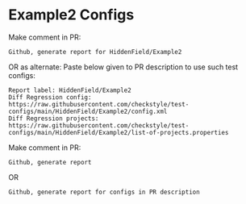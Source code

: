 # Example2 Configs
Make comment in PR:
```
Github, generate report for HiddenField/Example2
```
OR as alternate:
Paste below given to PR description to use such test configs:
```
Report label: HiddenField/Example2
Diff Regression config: https://raw.githubusercontent.com/checkstyle/test-configs/main/HiddenField/Example2/config.xml
Diff Regression projects: https://raw.githubusercontent.com/checkstyle/test-configs/main/HiddenField/Example2/list-of-projects.properties
```
Make comment in PR:
```
Github, generate report
```
OR
```
Github, generate report for configs in PR description
```
